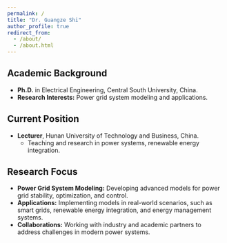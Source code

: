 ```yaml
---
permalink: /
title: "Dr. Guangze Shi"
author_profile: true
redirect_from: 
  - /about/
  - /about.html
---
```



## Academic Background
- **Ph.D.** in Electrical Engineering, Central South University, China.  
- **Research Interests:** Power grid system modeling and applications.

## Current Position
- **Lecturer**, Hunan University of Technology and Business, China.  
  - Teaching and research in power systems, renewable energy integration.

## Research Focus
- **Power Grid System Modeling:** Developing advanced models for power grid stability, optimization, and control.  
- **Applications:** Implementing models in real-world scenarios, such as smart grids, renewable energy integration, and energy management systems.  
- **Collaborations:** Working with industry and academic partners to address challenges in modern power systems.
